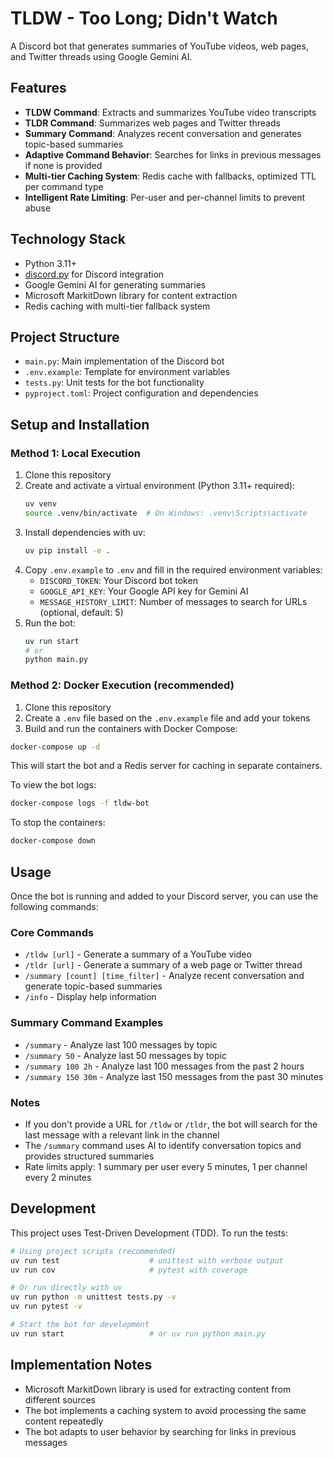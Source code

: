 # TLDW - Too Long; Didn't Watch

A Discord bot that generates summaries of YouTube videos, web pages, and Twitter threads using Google Gemini AI.

## Features

- **TLDW Command**: Extracts and summarizes YouTube video transcripts
- **TLDR Command**: Summarizes web pages and Twitter threads
- **Summary Command**: Analyzes recent conversation and generates topic-based summaries
- **Adaptive Command Behavior**: Searches for links in previous messages if none is provided
- **Multi-tier Caching System**: Redis cache with fallbacks, optimized TTL per command type
- **Intelligent Rate Limiting**: Per-user and per-channel limits to prevent abuse

## Technology Stack

- Python 3.11+
- [discord.py](https://discordpy.readthedocs.io) for Discord integration
- Google Gemini AI for generating summaries
- Microsoft MarkitDown library for content extraction
- Redis caching with multi-tier fallback system

## Project Structure

- `main.py`: Main implementation of the Discord bot
- `.env.example`: Template for environment variables
- `tests.py`: Unit tests for the bot functionality
- `pyproject.toml`: Project configuration and dependencies

## Setup and Installation

### Method 1: Local Execution

1. Clone this repository
2. Create and activate a virtual environment (Python 3.11+ required):
   ```bash
   uv venv
   source .venv/bin/activate  # On Windows: .venv\Scripts\activate
   ```
3. Install dependencies with uv:
   ```bash
   uv pip install -e .
   ```
4. Copy `.env.example` to `.env` and fill in the required environment variables:
   - `DISCORD_TOKEN`: Your Discord bot token
   - `GOOGLE_API_KEY`: Your Google API key for Gemini AI
   - `MESSAGE_HISTORY_LIMIT`: Number of messages to search for URLs (optional, default: 5)
5. Run the bot:
   ```bash
   uv run start
   # or
   python main.py
   ```

### Method 2: Docker Execution (recommended)

1. Clone this repository
2. Create a `.env` file based on the `.env.example` file and add your tokens
3. Build and run the containers with Docker Compose:

```bash
docker-compose up -d
```

This will start the bot and a Redis server for caching in separate containers.

To view the bot logs:

```bash
docker-compose logs -f tldw-bot
```

To stop the containers:

```bash
docker-compose down
```

## Usage

Once the bot is running and added to your Discord server, you can use the following commands:

### Core Commands

- `/tldw [url]` - Generate a summary of a YouTube video
- `/tldr [url]` - Generate a summary of a web page or Twitter thread  
- `/summary [count] [time_filter]` - Analyze recent conversation and generate topic-based summaries
- `/info` - Display help information

### Summary Command Examples

- `/summary` - Analyze last 100 messages by topic
- `/summary 50` - Analyze last 50 messages by topic
- `/summary 100 2h` - Analyze last 100 messages from the past 2 hours
- `/summary 150 30m` - Analyze last 150 messages from the past 30 minutes

### Notes

- If you don't provide a URL for `/tldw` or `/tldr`, the bot will search for the last message with a relevant link in the channel
- The `/summary` command uses AI to identify conversation topics and provides structured summaries
- Rate limits apply: 1 summary per user every 5 minutes, 1 per channel every 2 minutes

## Development

This project uses Test-Driven Development (TDD). To run the tests:

```bash
# Using project scripts (recommended)
uv run test                    # unittest with verbose output
uv run cov                     # pytest with coverage

# Or run directly with uv
uv run python -m unittest tests.py -v
uv run pytest -v

# Start the bot for development
uv run start                   # or uv run python main.py
```

## Implementation Notes

- Microsoft MarkitDown library is used for extracting content from different sources
- The bot implements a caching system to avoid processing the same content repeatedly
- The bot adapts to user behavior by searching for links in previous messages
